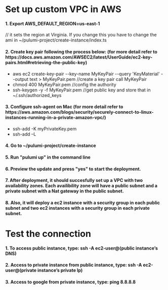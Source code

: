 <h1> Set up custom VPC in AWS </h1>
<h4> 1. Export AWS_DEFAULT_REGION=us-east-1 </h4>   // it sets the region at Virginia. If you change this you have to change the ami in ~/pulumi-project/create-instance/index.ts

<h4> 
   2. Create key pair following the process below: (for more detail refer to https://docs.aws.amazon.com/AWSEC2/latest/UserGuide/ec2-key-pairs.html#retrieving-the-public-key)
</h4>
<ul> 
     <li>  aws ec2 create-key-pair --key-name MyKeyPair --query 'KeyMaterial' --output text > MyKeyPair.pem  //create a key pair call MyKeyPair </li>
     <li>  chmod 400 MyKeyPair.pem    //config the authority </li>
     <li>  ssh-keygen -y -f MyKeyPair.pem  //get public key and store that in ~/.ssh/authorized_keys </li>
</ul>

<h4> 3. Configure ssh-agent on Mac (for more detail refer to https://aws.amazon.com/blogs/security/securely-connect-to-linux-instances-running-in-a-private-amazon-vpc/) 
</h4>
<ul>
    <li>  ssh-add -K myPrivateKey.pem </li>
    <li>  ssh-add –L </li>
</ul>
<h4> 4. Go to ~/pulumi-project/create-instance </h4>

<h4> 5. Run "pulumi up" in the command line </h4>

<h4> 6. Preview the update and press "yes" to start the deployment. </h4>

<h4> 7. After deployment, it should succesfully set up a VPC with two availability zones. Each availibility zone will have a public subnet and a private subnet with a Nat gateway in the public subnet. </h4>

<h4> 8. Also, it will deploy a ec2 instance with a security group in each public subnet and two ec2 instances with a security group in each private subnet. </h4>



<h1> Test the connection </h1>

<h4> 1. To access public instance, type: ssh -A ec2-user@(public instance’s DNS) </h4>

<h4> 2. Access to private instance from public instance, type: ssh -A ec2-user@(private instance’s private Ip) </h4>

<h4> 3. Access to google from private instance, type: ping 8.8.8.8 </h4>





